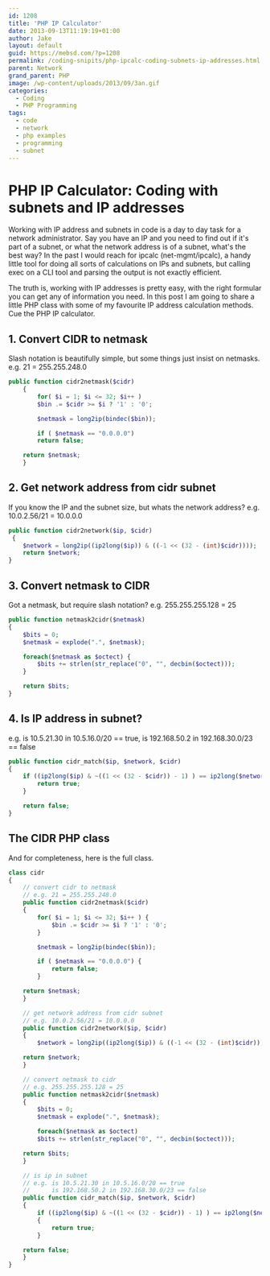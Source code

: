 ```yaml
---
id: 1208
title: 'PHP IP Calculator'
date: 2013-09-13T11:19:19+01:00
author: Jake
layout: default
guid: https://mebsd.com/?p=1208
permalink: /coding-snipits/php-ipcalc-coding-subnets-ip-addresses.html
parent: Network
grand_parent: PHP
image: /wp-content/uploads/2013/09/3an.gif
categories:
  - Coding
  - PHP Programming
tags:
  - code
  - network
  - php examples
  - programming
  - subnet
---
```

# PHP IP Calculator: Coding with subnets and IP addresses

Working with IP address and subnets in code is a day to day task for a network administrator. Say you have an IP and you need to find out if it's part of a subnet, or what the network address is of a subnet, what's the best way? In the past I would reach for ipcalc (net-mgmt/ipcalc), a handy little tool for doing all sorts of calculations on IPs and subnets, but calling exec on a CLI tool and parsing the output is not exactly efficient.

The truth is, working with IP addresses is pretty easy, with the right formular you can get any of information you need. In this post I am going to share a little PHP class with some of my favourite IP address calculation methods. Cue the PHP IP calculator.

## 1. Convert CIDR to netmask

Slash notation is beautifully simple, but some things just insist on netmasks. e.g. 21 = 255.255.248.0

```php
public function cidr2netmask($cidr)
    {
        for( $i = 1; $i <= 32; $i++ )
        $bin .= $cidr >= $i ? '1' : '0';

        $netmask = long2ip(bindec($bin));

        if ( $netmask == "0.0.0.0")
        return false;

    return $netmask;
    }
```

## 2. Get network address from cidr subnet

If you know the IP and the subnet size, but whats the network address? e.g. 10.0.2.56/21 = 10.0.0.0

```php
public function cidr2network($ip, $cidr)
 {
    $network = long2ip((ip2long($ip)) & ((-1 << (32 - (int)$cidr))));
    return $network;
}
```

## 3. Convert netmask to CIDR

Got a netmask, but require slash notation? e.g. 255.255.255.128 = 25

```php
public function netmask2cidr($netmask)
{
    $bits = 0;
    $netmask = explode(".", $netmask);

    foreach($netmask as $octect) {
        $bits += strlen(str_replace("0", "", decbin($octect)));
    }

    return $bits;
}
```

## 4. Is IP address in subnet?

e.g. is 10.5.21.30 in 10.5.16.0/20 == true, is 192.168.50.2 in 192.168.30.0/23 == false

```php
public function cidr_match($ip, $network, $cidr)
{
    if ((ip2long($ip) & ~((1 << (32 - $cidr)) - 1) ) == ip2long($network)) {
        return true;
    }

    return false;
}
```

## The CIDR PHP class

And for completeness, here is the full class.

```php
class cidr
{
    // convert cidr to netmask
    // e.g. 21 = 255.255.248.0
    public function cidr2netmask($cidr)
    {
        for( $i = 1; $i <= 32; $i++ ) {
            $bin .= $cidr >= $i ? '1' : '0';
        }

        $netmask = long2ip(bindec($bin));

        if ( $netmask == "0.0.0.0") {
            return false;
        }

    return $netmask;
    }

    // get network address from cidr subnet
    // e.g. 10.0.2.56/21 = 10.0.0.0
    public function cidr2network($ip, $cidr)
    {
        $network = long2ip((ip2long($ip)) & ((-1 << (32 - (int)$cidr))));

    return $network;
    }

    // convert netmask to cidr
    // e.g. 255.255.255.128 = 25
    public function netmask2cidr($netmask)
    {
        $bits = 0;
        $netmask = explode(".", $netmask);

        foreach($netmask as $octect)
        $bits += strlen(str_replace("0", "", decbin($octect)));

    return $bits;
    }

    // is ip in subnet
    // e.g. is 10.5.21.30 in 10.5.16.0/20 == true
    //      is 192.168.50.2 in 192.168.30.0/23 == false
    public function cidr_match($ip, $network, $cidr)
    {
        if ((ip2long($ip) & ~((1 << (32 - $cidr)) - 1) ) == ip2long($network))
        {
            return true;
        }

    return false;
    }
}
```